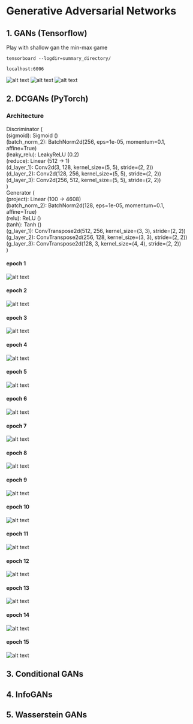 # Generative Adversarial Networks

## 1. GANs (Tensorflow)

Play with shallow gan the min-max game

``` tensorboard --logdir=summary_directory/ ```

``` localhost:6006 ```

![alt text](https://github.com/pjavia/GAN/blob/master/gan/graph.png)
![alt text](https://github.com/pjavia/GAN/blob/master/gan/Discriminator_loss.png)
![alt text](https://github.com/pjavia/GAN/blob/master/gan/Generator_loss.png)

## 2. DCGANs (PyTorch)

### Architecture
Discriminator (<br>
  (sigmoid): Sigmoid ()<br>
  (batch_norm_2): BatchNorm2d(256, eps=1e-05, momentum=0.1, affine=True)<br>
  (leaky_relu): LeakyReLU (0.2)<br>
  (reduce): Linear (512 -> 1)<br>
  (d_layer_1): Conv2d(3, 128, kernel_size=(5, 5), stride=(2, 2))<br>
  (d_layer_2): Conv2d(128, 256, kernel_size=(5, 5), stride=(2, 2))<br>
  (d_layer_3): Conv2d(256, 512, kernel_size=(5, 5), stride=(2, 2))<br>
)<br>
Generator (<br>
  (project): Linear (100 -> 4608)<br>
  (batch_norm_2): BatchNorm2d(128, eps=1e-05, momentum=0.1, affine=True)<br>
  (relu): ReLU ()<br>
  (tanh): Tanh ()<br>
  (g_layer_1): ConvTranspose2d(512, 256, kernel_size=(3, 3), stride=(2, 2))<br>
  (g_layer_2): ConvTranspose2d(256, 128, kernel_size=(3, 3), stride=(2, 2))<br>
  (g_layer_3): ConvTranspose2d(128, 3, kernel_size=(4, 4), stride=(2, 2))<br>
)<br>


#### epoch 1
![alt text](https://github.com/pjavia/GAN/blob/master/dcgan/images/image_1.png)
#### epoch 2
![alt text](https://github.com/pjavia/GAN/blob/master/dcgan/images/image_2.png)
#### epoch 3
![alt text](https://github.com/pjavia/GAN/blob/master/dcgan/images/image_3.png)
#### epoch 4
![alt text](https://github.com/pjavia/GAN/blob/master/dcgan/images/image_4.png)
#### epoch 5
![alt text](https://github.com/pjavia/GAN/blob/master/dcgan/images/image_5.png)
#### epoch 6
![alt text](https://github.com/pjavia/GAN/blob/master/dcgan/images/image_6.png)
#### epoch 7
![alt text](https://github.com/pjavia/GAN/blob/master/dcgan/images/image_7.png)
#### epoch 8
![alt text](https://github.com/pjavia/GAN/blob/master/dcgan/images/image_8.png)
#### epoch 9
![alt text](https://github.com/pjavia/GAN/blob/master/dcgan/images/image_9.png)
#### epoch 10
![alt text](https://github.com/pjavia/GAN/blob/master/dcgan/images/image_10.png)
#### epoch 11
![alt text](https://github.com/pjavia/GAN/blob/master/dcgan/images/image_11.png)
#### epoch 12
![alt text](https://github.com/pjavia/GAN/blob/master/dcgan/images/image_12.png)
#### epoch 13
![alt text](https://github.com/pjavia/GAN/blob/master/dcgan/images/image_13.png)
#### epoch 14
![alt text](https://github.com/pjavia/GAN/blob/master/dcgan/images/image_14.png)
#### epoch 15
![alt text](https://github.com/pjavia/GAN/blob/master/dcgan/images/image_15.png)


## 3.  Conditional GANs
## 4.  InfoGANs
## 5.  Wasserstein GANs
